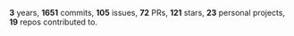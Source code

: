 **3** years, **1651** commits, **105** issues, **72** PRs, **121** stars, **23** personal projects, **19** repos contributed to.
